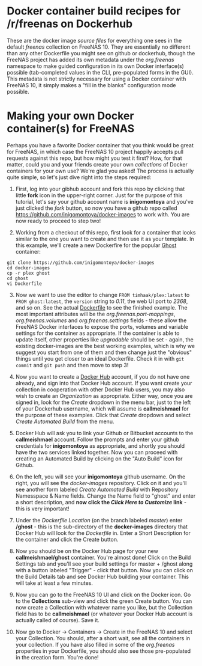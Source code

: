# Docker container build recipes for /r/freenas on Dockerhub

These are the docker image *source files* for everything one sees in the default *freenas* collection on FreeNAS 10.  They are essentially no different than any other Dockerfile you might see on github or dockerhub, though the FreeNAS project has added its own metadata under the *org.freenas* namespace to make guided configuration in its own Docker interface(s) possible (tab-completed values in the CLI, pre-populated forms in the GUI). This metadata is not strictly necessary for using a Docker container with FreeNAS 10, it simply makes a "fill in the blanks" configuration mode possible.

# Making your own Docker container(s) for FreeNAS
Perhaps you have a favorite Docker container that you think would be great for FreeNAS, in which case the FreeNAS 10 project happily accepts pull requests against this repo, but how might you test it first? How, for that matter, could you and your friends create your own *collections* of Docker containers for your own use?  We're glad you asked! The process is actually quite simple, so let's just dive right into the steps required:

1. First, log into your gibhub account and fork this repo by clicking that little **fork** icon in the upper-right corner.  Just for the purpose of this tutorial, let's say your github account name is **inigomontoya** and you've just clicked the *fork* button, so now you have a github repo called https://github.com/inigomontoya/docker-images to work with. You are now ready to proceed to step two!

2. Working from a checkout of this repo, first look for a container that looks similar to the one you want to create and then use it as your template.  In this example, we'll create a new Dockerfire for the popular [Ghost](https://hub.docker.com/r/library/ghost/) container:
```
git clone https://github.com/inigomontoya/docker-images
cd docker-images
cp -r plex ghost
cd ghost
vi Dockerfile
```
3. Now we want to use the editor to change `FROM timhaak/plex:latest` to `FROM ghost:latest`, the `version` string to *0.11*, the web UI port to *2368*, and so on.  See the actual [Dockerfile](https://github.com/freenas/docker-images/blob/master/ghost/Dockerfile) to see the finished example.  The most important attributes will be the *org.freenas.port-mappings*, *org.freenas.volumes* and *org.freenas.settings* fields - these allow the FreeNAS Docker interfaces to expose the ports, volumes and variable settings for the container as appropriate.  If the container is able to update itself, other properties like *upgradable* should be set - again, the existing docker-images are the best working examples, which is why we suggest you start from one of them and then change just the "obvious" things until you get closer to an ideal Dockerfile.  Check it in with `git commit` and `git push` and then move to step 3!

4. Now you want to create a [Docker Hub](http://hub.docker.com) account, if you do not have one already, and sign into that Docker Hub account.  If you want create your collection in cooperation with other Docker Hub users, you may also wish to create an *Organization* as appropriate.  Either way, once you are signed in, look for the *Create* dropdown in the menu bar, just to the left of your Dockerhub username, which will assume is **callmeishmael** for the purpose of these examples.  Click that *Create* dropdown and select *Create Automated Build* from the menu.

5. Docker Hub will ask you to link your Github or Bitbucket accounts to the **callmeishmael** account.  Follow the prompts and enter your github credentials for **inigomontoya** as appropriate, and shortly you should have the two services linked together.  Now you can proceed with creating an Automated Build by clicking on the "Auto Build" icon for Github.

6. On the left, you will see your **inigomontoya** github username.  On the right, you will see the *docker-images* repository.  Click on it and you'll see another form labeled *Create Automated Build* with Repository Namesspace & Name fields.  Change the Name field to "ghost" and enter a short description, and **now click the _Click Here to Customize_ link** - this is very important!

7. Under the *Dockerfile Location* (on the branch labeled *master*) enter **/ghost** - this is the sub-directory of the **docker-images** directory that Docker Hub will look for the _Dockerfile_ in. Enter a Short Description for the container and click the Create button.

8. Now you should be on the Docker Hub page for your new **callmeishmael/ghost** container.  You're almost done!  Click on the Build Settings tab and you'll see your build settings for master + /ghost along with a button labeled "Trigger" - click that button.  Now you can click on the Build Details tab and see Docker Hub building your container.  This will take at least a few minutes.

9. Now you can go to the FreeNAS 10 UI and click on the Docker icon.  Go to the **Collections** sub-view and click the green Create button.  You can now create a Collection with whatever name you like, but the Collection field has to be **callmeishmael** (or whatever your Docker Hub account is actually called of course).  Save it.

10. Now go to Docker -> Containers -> Create in the FreeNAS 10 and select your Collection.  You should, after a short wait, see all the containers in your collection.  If you have also filled in some of the *org.freenas* properties in your Dockerfile, you should also see those pre-populated in the creation form.  You're done!
